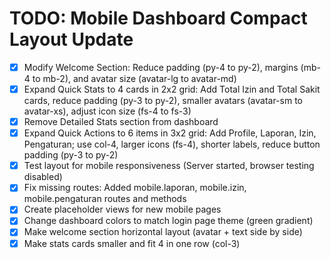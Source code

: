 # TODO: Mobile Dashboard Compact Layout Update

- [x] Modify Welcome Section: Reduce padding (py-4 to py-2), margins (mb-4 to mb-2), and avatar size (avatar-lg to avatar-md)
- [x] Expand Quick Stats to 4 cards in 2x2 grid: Add Total Izin and Total Sakit cards, reduce padding (py-3 to py-2), smaller avatars (avatar-sm to avatar-xs), adjust icon size (fs-4 to fs-3)
- [x] Remove Detailed Stats section from dashboard
- [x] Expand Quick Actions to 6 items in 3x2 grid: Add Profile, Laporan, Izin, Pengaturan; use col-4, larger icons (fs-4), shorter labels, reduce button padding (py-3 to py-2)
- [x] Test layout for mobile responsiveness (Server started, browser testing disabled)
- [x] Fix missing routes: Added mobile.laporan, mobile.izin, mobile.pengaturan routes and methods
- [x] Create placeholder views for new mobile pages
- [x] Change dashboard colors to match login page theme (green gradient)
- [x] Make welcome section horizontal layout (avatar + text side by side)
- [x] Make stats cards smaller and fit 4 in one row (col-3)
